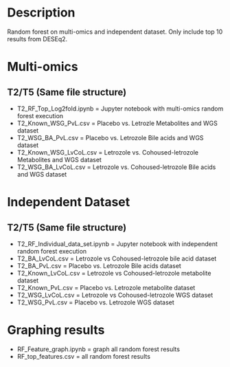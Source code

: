 # Description
Random forest on multi-omics and independent dataset. Only include top 10 results from DESEq2.

# Multi-omics
## T2/T5 (Same file structure)
  - T2_RF_Top_Log2fold.ipynb = Jupyter notebook with multi-omics random forest execution 
  - T2_Known_WSG_PvL.csv = Placebo vs. Letrozle Metabolites and WGS dataset 
  - T2_WSG_BA_PvL.csv = Placebo vs. Letrozole Bile acids and WGS dataset 
  - T2_Known_WSG_LvCoL.csv = Letrozole vs. Cohoused-letrozole Metabolites and WGS dataset 
  - T2_WSG_BA_LvCoL.csv = Letrozole vs. Cohoused-letrozole Bile acids and WGS dataset

# Independent Dataset
## T2/T5 (Same file structure)
  - T2_RF_Individual_data_set.ipynb = Jupyter notebook with independent random forest execution
  - T2_BA_LvCoL.csv = Letrozole vs Cohoused-letrozole bile acid dataset 
  - T2_BA_PvL.csv = Placebo vs. Letrozole Bile acids dataset
  - T2_Known_LvCoL.csv = Letrozole vs Cohoused-letrozole metabolite dataset
  - T2_Known_PvL.csv = Placebo vs. Letrozole metabolite dataset
  - T2_WSG_LvCoL.csv = Letrozole vs Cohoused-letrozole WGS dataset
  - T2_WSG_PvL.csv = Placebo vs. Letrozole WGS dataset

# Graphing results
  - RF_Feature_graph.ipynb = graph all random forest results
  - RF_top_features.csv = all random forest results
